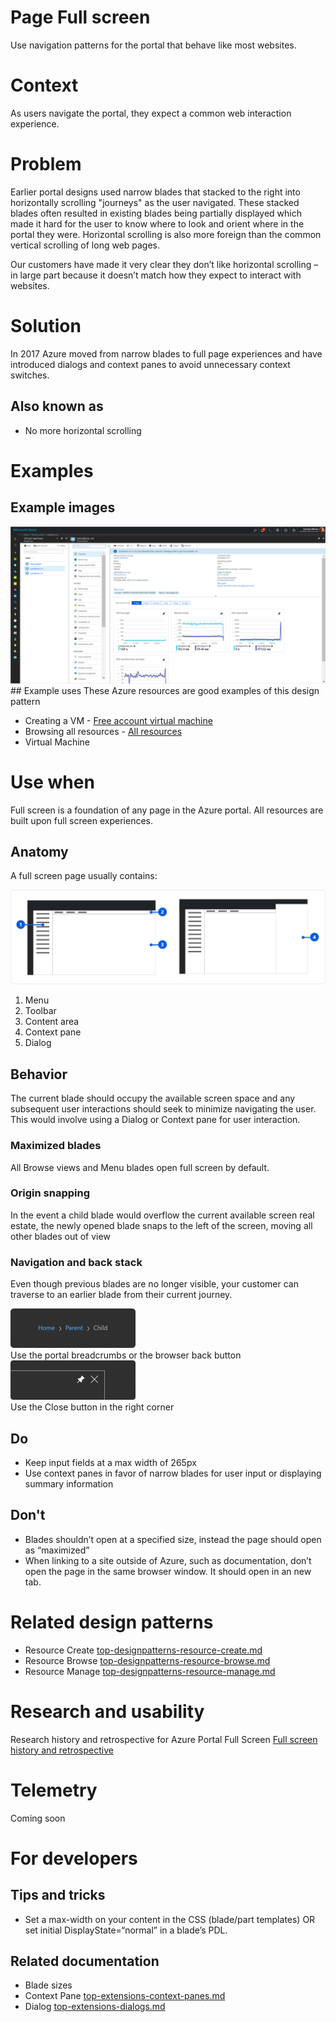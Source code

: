 # Page Full screen 
Use navigation patterns for the portal that behave like most websites.

# Context
As users navigate the portal, they expect a common web interaction experience. 

# Problem
Earlier portal designs used narrow blades that stacked to the right into horizontally scrolling "journeys" as the user navigated.  These stacked blades often resulted in existing blades being partially displayed which made it hard for the user to know where to look and orient where in the portal they were.  Horizontal scrolling is also more foreign than the common vertical scrolling of long web pages.  

Our customers have made it very clear they don’t like horizontal scrolling – in large part because it doesn’t match how they expect to interact with websites.   

# Solution
In 2017 Azure moved from narrow blades to full page experiences and have introduced dialogs and context panes to avoid unnecessary context switches.

## Also known as 

-   No more horizontal scrolling

# Examples

## Example images 

<div style="max-width:800px">
<img alttext="Full screen sample" src="../media/top-designpatterns-page-fullscreen/Full-screen-1.png"  />
</div>
## Example uses
These Azure resources are good examples of this design pattern 

* Creating a VM - [Free account virtual machine](https://rc.portal.azure.com/#create/microsoft.freeaccountvirtualmachine)
* Browsing all resources - [All resources](https://rc.portal.azure.com/#blade/HubsExtension/ArtBrowseBlade/resourceType/Microsoft.Resources%2Fresources)
* Virtual Machine 

# Use when
Full screen is a foundation of any page in the Azure portal. All resources are built upon full screen experiences.


## Anatomy  
A full screen page usually contains:

<div style="max-width:800px">
<img alttext="Full screen anotomy" src="../media/top-designpatterns-page-fullscreen/FS_1_Anatomy.png"  />
</div>

1. Menu
2. Toolbar
3. Content area
4. Context pane
5. Dialog

## Behavior 
The current blade should occupy the available screen space and any subsequent user interactions should seek to minimize navigating the user.  This would involve using a Dialog or Context pane for user interaction.

### Maximized blades 
All Browse views and Menu blades open full screen by default.

### Origin snapping 
In the event a child blade would overflow the current available screen real estate, the newly opened blade snaps to the left of the screen, moving all other blades out of view

### Navigation and back stack 
Even though previous blades are no longer visible, your customer can traverse to an earlier blade from their current journey.
<div style="max-width:200px">
<img alttext="Breadcrumb" src="../media/top-designpatterns-page-fullscreen/FS_2_Breadcrumbs@2x-400x126.png" />
</div>
Use the portal breadcrumbs or the browser back button

<div style="max-width:200px">
<img alttext="Close blade" src="../media/top-designpatterns-page-fullscreen/FS_3_X@2x-400x126.png" />
</div>
Use the Close button in the right corner


## Do 

* Keep input fields at a max width of 265px
* Use context panes in favor of narrow blades for user input or displaying summary information  

## Don't 

* Blades shouldn’t open at a specified size, instead the page should open as “maximized”
* When linking to a site outside of Azure, such as documentation, don’t open the page in the same browser window. It should open in an new tab.

# Related design patterns

* Resource Create [top-designpatterns-resource-create.md](top-designpatterns-resource-create.md)
* Resource Browse [top-designpatterns-resource-browse.md](top-designpatterns-resource-browse.md)
* Resource Manage [top-designpatterns-resource-manage.md](top-designpatterns-resource-manage.md)

# Research and usability

Research history and retrospective for Azure Portal Full Screen
[Full screen history and retrospective](https://microsoft.sharepoint.com/:p:/r/teams/azureteams/aapt/azureux/portalfx/_layouts/15/Doc.aspx?sourcedoc=%7B78bf3a97-2ccc-4920-886d-ce508980c3d8%7D&action=default)

# Telemetry
Coming soon

# For developers 

## Tips and tricks 

* Set a max-width on your content in the CSS (blade/part templates) OR set initial DisplayState=“normal” in a blade’s PDL. 

## Related documentation

* Blade sizes []()
* Context Pane [top-extensions-context-panes.md](top-extensions-context-panes.md)
* Dialog [top-extensions-dialogs.md](top-extensions-dialogs.md)
